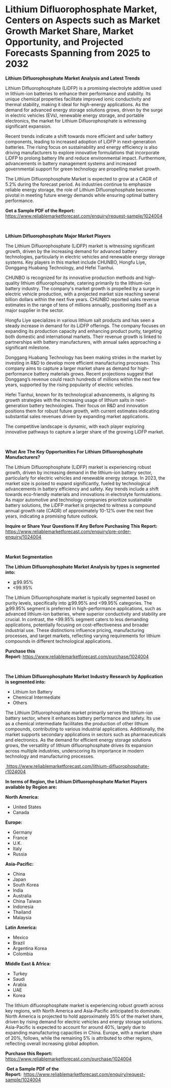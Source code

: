<p><h1>Lithium Difluorophosphate Market, Centers on Aspects such as Market Growth Market Share, Market Opportunity, and Projected Forecasts Spanning from 2025 to 2032</h1></p><p><strong>Lithium Difluorophosphate Market Analysis and Latest Trends</strong></p>
<p><p>Lithium Difluorophosphate (LiDFP) is a promising electrolyte additive used in lithium-ion batteries to enhance their performance and stability. Its unique chemical properties facilitate improved ionic conductivity and thermal stability, making it ideal for high-energy applications. As the demand for advanced energy storage solutions grows, driven by the surge in electric vehicles (EVs), renewable energy storage, and portable electronics, the market for Lithium Difluorophosphate is witnessing significant expansion.</p><p>Recent trends indicate a shift towards more efficient and safer battery components, leading to increased adoption of LiDFP in next-generation batteries. The rising focus on sustainability and energy efficiency is also driving manufacturers to explore innovative formulations that incorporate LiDFP to prolong battery life and reduce environmental impact. Furthermore, advancements in battery management systems and increased governmental support for green technology are propelling market growth.</p><p>The Lithium Difluorophosphate Market is expected to grow at a CAGR of 5.2% during the forecast period. As industries continue to emphasize reliable energy storage, the role of Lithium Difluorophosphate becomes pivotal in meeting future energy demands while ensuring optimal battery performance.</p></p>
<p><strong>Get a Sample PDF of the Report:&nbsp;</strong> <a href="https://www.reliablemarketforecast.com/enquiry/request-sample/1024004?utm_campaign=2397&utm_medium=2&utm_source=Github&utm_content=ia&utm_term=17042025&utm_id=lithium-difluorophosphate">https://www.reliablemarketforecast.com/enquiry/request-sample/1024004</a></p>
<p>&nbsp;</p>
<p><strong>Lithium Difluorophosphate Major Market Players</strong></p>
<p><p>The Lithium Difluorophosphate (LiDFP) market is witnessing significant growth, driven by the increasing demand for advanced battery technologies, particularly in electric vehicles and renewable energy storage systems. Key players in this market include CHUNBO, Hongfu Liye, Donggang Huabang Technology, and Hefei Tianhui.</p><p>CHUNBO is recognized for its innovative production methods and high-quality lithium difluorophosphate, catering primarily to the lithium-ion battery industry. The company's market growth is propelled by a surge in electric vehicle production, with a projected market size reaching several billion dollars within the next five years. CHUNBO reported sales revenue estimates in the range of tens of millions annually, positioning itself as a major supplier in the sector.</p><p>Hongfu Liye specializes in various lithium salt products and has seen a steady increase in demand for its LiDFP offerings. The company focuses on expanding its production capacity and enhancing product purity, targeting both domestic and international markets. Their revenue growth is linked to partnerships with battery manufacturers, with annual sales approaching a significant milestone.</p><p>Donggang Huabang Technology has been making strides in the market by investing in R&D to develop more efficient manufacturing processes. This company aims to capture a larger market share as demand for high-performance battery materials grows. Recent projections suggest that Donggang’s revenue could reach hundreds of millions within the next few years, supported by the rising popularity of electric vehicles.</p><p>Hefei Tianhui, known for its technological advancements, is aligning its growth strategies with the increasing usage of lithium salts in next-generation battery technologies. Their focus on R&D and innovation positions them for robust future growth, with current estimates indicating substantial sales revenues driven by expanding market applications.</p><p>The competitive landscape is dynamic, with each player exploring innovative pathways to capture a larger share of the growing LiDFP market.</p></p>
<p>&nbsp;</p>
<p><strong>What Are The Key Opportunities For Lithium Difluorophosphate Manufacturers?</strong></p>
<p><p>The Lithium Difluorophosphate (LiDFP) market is experiencing robust growth, driven by increasing demand in the lithium-ion battery sector, particularly for electric vehicles and renewable energy storage. In 2023, the market size is poised to expand significantly, fueled by technological advancements in battery efficiency and safety. Key trends include a shift towards eco-friendly materials and innovations in electrolyte formulations. As major automotive and technology companies prioritize sustainable battery solutions, the LiDFP market is projected to witness a compound annual growth rate (CAGR) of approximately 10-12% over the next five years, indicating a promising future outlook.</p></p>
<p><strong>Inquire or Share Your Questions If Any Before Purchasing This Report:</strong> <a href="https://www.reliablemarketforecast.com/enquiry/pre-order-enquiry/1024004?utm_campaign=2397&utm_medium=2&utm_source=Github&utm_content=ia&utm_term=17042025&utm_id=lithium-difluorophosphate">https://www.reliablemarketforecast.com/enquiry/pre-order-enquiry/1024004</a></p>
<p>&nbsp;</p>
<p><strong>Market Segmentation</strong></p>
<p><strong>The Lithium Difluorophosphate Market Analysis by types is segmented into:</strong></p>
<p><ul><li>≧99.95%</li><li><99.95%</li></ul></p>
<p><p>The Lithium Difluorophosphate market is typically segmented based on purity levels, specifically into ≧99.95% and <99.95% categories. The ≧99.95% segment is preferred in high-performance applications, such as advanced lithium-ion batteries, where superior conductivity and stability are crucial. In contrast, the <99.95% segment caters to less demanding applications, potentially focusing on cost-effectiveness and broader industrial use. These distinctions influence pricing, manufacturing processes, and target markets, reflecting varying requirements for lithium compounds in different technological applications.</p></p>
<p><strong>Purchase this Report:&nbsp;</strong><a href="https://www.reliablemarketforecast.com/purchase/1024004?utm_campaign=2397&utm_medium=2&utm_source=Github&utm_content=ia&utm_term=17042025&utm_id=lithium-difluorophosphate">https://www.reliablemarketforecast.com/purchase/1024004</a></p>
<p>&nbsp;</p>
<p><strong>The Lithium Difluorophosphate Market Industry Research by Application is segmented into:</strong></p>
<p><ul><li>Lithium Ion Battery</li><li>Chemical Intermediate</li><li>Others</li></ul></p>
<p><p>The Lithium Difluorophosphate market primarily serves the lithium-ion battery sector, where it enhances battery performance and safety. Its use as a chemical intermediate facilitates the production of other lithium compounds, contributing to various industrial applications. Additionally, the market supports secondary applications in sectors such as pharmaceuticals and electronics. As the demand for efficient energy storage solutions grows, the versatility of lithium difluorophosphate drives its expansion across multiple industries, underscoring its importance in modern technology and manufacturing processes.</p></p>
<p><a href="https://www.reliablemarketforecast.com/lithium-difluorophosphate-r1024004?utm_campaign=2397&utm_medium=2&utm_source=Github&utm_content=ia&utm_term=17042025&utm_id=lithium-difluorophosphate">&nbsp;https://www.reliablemarketforecast.com/lithium-difluorophosphate-r1024004</a></p>
<p><strong>In terms of Region, the Lithium Difluorophosphate Market Players available by Region are:</strong></p>
<p>
    <p> <strong> North America: </strong>
        <ul>
            <li>United States</li>
            <li>Canada</li>
        </ul>
        </p> 
    <p> <strong> Europe: </strong>
        <ul>
            <li>Germany</li>
            <li>France</li>
            <li>U.K.</li>
            <li>Italy</li>
            <li>Russia</li>
        </ul>
        </p> 
    <p> <strong> Asia-Pacific: </strong>
        <ul>
            <li>China</li>
            <li>Japan</li>
            <li>South Korea</li>
            <li>India</li>
            <li>Australia</li>
            <li>China Taiwan</li>
            <li>Indonesia</li>
            <li>Thailand</li>
            <li>Malaysia</li>
        </ul>
        </p> 
    <p> <strong> Latin America: </strong>
        <ul>
            <li>Mexico</li>
            <li>Brazil</li>
            <li>Argentina Korea</li>
            <li>Colombia</li>
        </ul>
        </p> 
    <p> <strong> Middle East & Africa: </strong>
        <ul>
            <li>Turkey</li>
            <li>Saudi</li>
            <li>Arabia</li>
            <li>UAE</li>
            <li>Korea</li>
        </ul>
    </p>
    </p>
<p><p>The lithium difluorophosphate market is experiencing robust growth across key regions, with North America and Asia-Pacific anticipated to dominate. North America is projected to hold approximately 35% of the market share, driven by rising demand for electric vehicles and energy storage solutions. Asia-Pacific is expected to account for around 40%, largely due to expanding manufacturing capacities in China. Europe, with a market share of 20%, follows, while the remaining 5% is attributed to other regions, reflecting overall increasing global adoption.</p></p>
<p><strong>Purchase this Report: </strong><a href="https://www.reliablemarketforecast.com/purchase/1024004?utm_campaign=2397&utm_medium=2&utm_source=Github&utm_content=ia&utm_term=17042025&utm_id=lithium-difluorophosphate">https://www.reliablemarketforecast.com/purchase/1024004</a></p>
<p>&nbsp;<strong>Get a Sample PDF of the Report:&nbsp;&nbsp;</strong><a href="https://www.reliablemarketforecast.com/enquiry/request-sample/1024004?utm_campaign=2397&utm_medium=2&utm_source=Github&utm_content=ia&utm_term=17042025&utm_id=lithium-difluorophosphate">https://www.reliablemarketforecast.com/enquiry/request-sample/1024004</a></p>
<p><strong></strong></p>
<p><p></p><p></p><p></p></p>